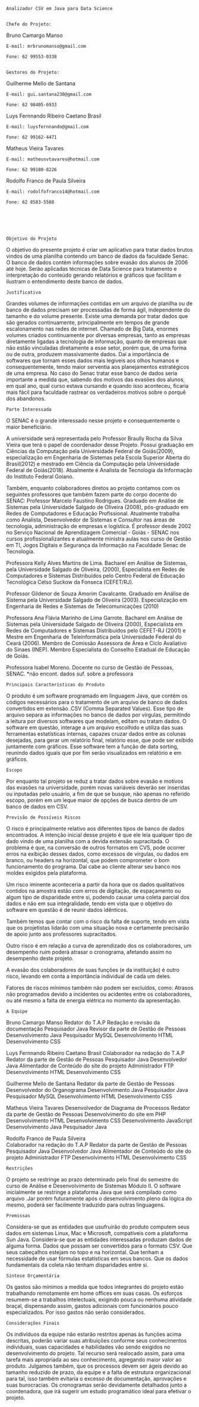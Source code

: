 	
	Analizador CSV em Java para Data Science
	
					
	Chefe do Projeto:
					
Bruno Camargo Manso

	E-mail: mrbrunomanso@gmail.com

	Fone: 62 99553-0338


	Gestores do Projeto:
			
Guilherme Mello de Santana

	E-mail: gui.santana230@gmail.com

	Fone: 62 98405-6933

Luys Fernnando Ribeiro Caetano Brasil

	E-mail: luysfernnando@gmail.com

	Fone: 62 99162-4471

Matheus Vieira Tavares

	E-mail: matheusvtavares@hotmail.com

	Fone: 62 99180-8226


Rodolfo Franco de Paula Silveira
	
	E-mail: rodolfofranco14@hotmail.com
	
	Fone: 62 8583-5588

	

	


	Objetivo do Projeto 						
				
O objetivo do presente projeto é criar um aplicativo para tratar dados brutos vindos de uma planilha contendo um banco de dados da faculdade Senac. O banco de dados contém informações sobre evasão dos alunos de 2006 até hoje.  Serão aplicadas técnicas de Data Science para tratamento e interpretação do conteúdo gerando relatórios e gráficos que facilitam e ilustram o entendimento deste banco de dados.

	Justificativa
			
Grandes volumes de informações contidas em um arquivo de planilha ou de banco de dados precisam ser processadas de forma ágil, independente do tamanho e do volume presente. Existe uma demanda por tratar dados que são gerados continuamente, principalmente em tempos de grande escalonamento nas redes de internet. Chamado de Big Data, enormes volumes criados continuamente por diversas empresas, tanto as empresas diretamente ligadas a tecnologia de informação, quanto de empresas que não estão vinculadas diretamente a esse setor, porém que, de uma forma ou de outra, produzem massivamente dados. Daí a importância de softwares que tornam esses dados mais legíveis aos olhos humanos e consequentemente, tendo maior serventia aos planejamentos estratégicos de uma empresa. No caso do Senac tratar esse banco de dados seria importante a medida que, sabendo dos motivos das evasões dos alunos, em qual ano, qual curso estava cursando e quando isso aconteceu, ficaria mais fácil para faculdade rastrear os verdadeiros motivos sobre o porquê dos abandonos.
  
	Parte Interessada		
			

O SENAC é o grande interessado nesse projeto e consequentemente o maior beneficiário.

A universidade será representada pelo Professor Braully Rocha da Silva Vieira que terá o papel de coordenador desse Projeto. Possui graduação em Ciências da Computação pela Universidade Federal de Goiás(2009), especialização em Engenharia de Sistemas pela Escola Superior Aberta do Brasil(2012) e mestrado em Ciência da Computação pela Universidade Federal de Goiás(2018). Atualmente é Analista de Tecnologia da Informação do Instituto Federal Goiano. 

Também, enquanto colaboradores diretos ao projeto contamos com os seguintes professores que também fazem parte do corpo docente do SENAC: 
Professor Marcelo Faustino Rodrigues. Graduado em Análise de Sistemas pela Universidade Salgado de Oliveira (2008), pós-graduado em Redes de Computadores e Educação Profissional. Atualmente trabalha como Analista, Desenvolvedor de Sistemas e Consultor nas áreas de tecnologia, administração de empresas e logística. É professor desde 2002 no Serviço Nacional de Aprendizagem Comercial - Goiás - SENAC nos cursos profissionalizantes e atualmente ministra aulas nos curso de Gestão em TI, Jogos Digitais e Segurança da Informação na Faculdade Senac de Tecnologia.

Professora Kelly Alves Martins de Lima. Bacharel em Análise de Sistemas, pela Universidade Salgado de Oliveira, (2000), Especialista em Redes de Computadores e Sistemas Distribuídos pelo Centro Federal de Educação Tecnológica Celso Suckow da Fonseca (CEFET/RJ).

Professor Gildenor de Souza Amorim Cavalcante. Graduado em Análise de Sistema pela Universidade Salgado de Oliveira (2003). Especialização em Engenharia de Redes e Sistemas de Telecomunicações (2010)

Professora Ana Flávia Marinho de Lima Garrote. Bacharel em Análise de Sistemas pela Universidade Salgado de Oliveira (2000), Especialista em Redes de Computadores e Sistemas Distribuídos pelo CEFET-RJ (2001) e Mestre em Engenharia de Teleinformática pela Universidade Federal do Ceará (2006). Membro de Comissão Assessora de Área e Ciclo Avaliativo do Sinaes (INEP). Membro Especialista do Conselho Estadual de Educação de Goiás. 

Professora Isabel Moreno. Docente no curso de Gestão de Pessoas, SENAC. *não encont. dados suf. sobre a professora

                               
	Principais Características do Produto				
			

O produto é um software programado em linguagem Java, que contém os códigos necessários para o tratamento de um arquivo de banco de dados convertidos em extensão .CSV (Comma Separated Values). Esse tipo de arquivo separa as informações no banco de dados por vírgulas, permitindo a leitura por diversos softwares que modelam, editam ou tratam dados. O software em questão, interage a um arquivo escolhido e utiliza das suas ferramentas estatísticas internas, capazes cruzar dados  entre as colunas desejadas, para gerar um relatório final, relatório esse, que pode ser exibido juntamente com gráficos. Esse software tem a função de data sorting, reunindo dados iguais que por fim serão visualizados em relatório e em gráficos.
		

       
	Escopo		
			

Por enquanto tal projeto se reduz a tratar dados sobre evasão e motivos das evasões na universidade, porém novas variáveis deverão ser inseridas ou inputadas pelo usuário, a fim de que se busque, não apenas no referido escopo, porém em um leque maior de opções de busca dentro de um banco de dados em CSV.



       
	Previsão de Possíveis Riscos	
			


O risco é principalmente relativo aos diferentes tipos de banco de dados encontrados. A intenção inicial desse projeto é que ele leia qualquer tipo de dado vindo de uma planilha com a devida extensão supracitada. O problema é que, na conversão de outros formatos em CVS, pode ocorrer erros na exibição desses dados, como excessos de vírgulas, ou dados em branco, ou headers na horizontal, que podem comprometer o bom  funcionamento do programa. Daí cabe ao cliente alterar seu banco nos moldes exigidos pela plataforma.


Um risco iminente aconteceria a partir da hora que os dados qualitativos contidos na amostra estão com erros de digitação, de espaçamento ou algum tipo de disparidade entre si, podendo causar uma coleta parcial dos dados e não em sua integralidade, tendo em vista que o objetivo do software em questão é de reunir dados idênticos.


Também temos que contar com o risco da falta de suporte, tendo em vista que os projetistas lidarão com uma situação nova e certamente precisarão de apoio junto aos professores supracitados.


Outro risco é em relação a curva de aprendizado dos os colaboradores, um desempenho ruim poderá atrasar o cronograma, afetando assim no desempenho deste projeto.


A evasão dos colaboradores de suas funções (e da instituição) é outro risco, levando em conta a importância individual de cada um deles.


Fatores de riscos mínimos também não podem ser excluídos, como: Atrasos não programados devido a incidentes ou acidentes entre os colaboradores, ou até mesmo a falta de energia elétrica no momento da apresentação.
				
	A Equipe

Bruno Camargo Manso
	Redator do T.A.P
	Redação e revisão da documentação
	Pesquisador  Java
	Revisor da parte de Gestão de Pessoas
	Desenvolvimento Java
	Pesquisador MySQL
	Desenvolvimento HTML
	Desenvolvimento CSS

Luys Fernnando Ribeiro Caetano Brasil
	Colaborador na redação do T.A.P
	Redator da parte de Gestão de Pessoas
	Pesquisador  Java
	Desenvolvedor Java
	Alimentador de Conteúdo do site do projeto
	Administrador FTP
	Desenvolvimento HTML
	Desenvolvimento CSS

Guilherme Mello de Santana
	Redator da parte de Gestão de Pessoas
	Desenvolvedor do Organograma
	Desenvolvimento Java
	Pesquisador  Java
	Pesquisador MySQL
	Desenvolvimento HTML
	Desenvolvimento CSS

Matheus Vieira Tavares
	Desenvolvedor de Diagrama de Processos
	Redator da parte de Gestão de Pessoas
	Desenvolvimento do site em PHP
	Desenvolvimento HTML
	Desenvolvimento CSS
	Desenvolvimento JavaScript 
	Desenvolvimento Java
	Pesquisador  Java

Rodolfo Franco de Paula Silveira  
	Colaborador na redação do T.A.P
	Redator da parte de Gestão de Pessoas
	Pesquisador  Java
	Desenvolvedor Java
	Alimentador de Conteúdo do site do projeto
	Administrador FTP
	Desenvolvimento HTML
	Desenvolvimento CSS
     
	Restrições 		
			

O projeto se restringe ao prazo determinado pelo final do semestre do curso de Análise e Desenvolvimento de Sistemas Módulo II. O software inicialmente se restringe a plataforma Java que será compilado como arquivo .Jar porém futuramente após o desenvolvimento pleno da lógica do mesmo, poderá ser facilmente traduzido para outras linguagens.

       
	Premissas		
			

Considera-se que as entidades que usufruirão do produto computem seus dados em sistemas Linux, Mac e Microsoft, compatíveis com a plataforma Sun Java. Considera-se que as entidades interessadas produzam dados de alguma forma. Dados que possam ser convertidos para o formato CSV. Que seus cabeçalhos estejam no topo e na horizontal. Que tenham a necessidade de usar fórmulas estatísticas em seus bancos. Que os dados fundamentais da coleta não tenham disparidades entre si.
       
	Síntese Orçamentária	
			

Os gastos são mínimos a medida que todos integrantes do projeto estão trabalhando remotamente em home offices em suas casas. Os esforços resumem-se a trabalhos intelectuais, exigindo pouca ou nenhuma atividade braçal, dispensando assim, gastos adicionais com funcionários pouco especializados. Por isso gastos não serão considerados.

	Considerações Finais	
			
Os indivíduos da equipe não estarão restritos apenas às funções acima descritas, poderão variar suas atribuições conforme seus conhecimentos individuais, suas capacidades e habilidades vão sendo exigidos no desenvolvimento do projeto. Tal recurso será realocado assim, para uma tarefa mais apropriada ao seu conhecimento, agregando maior valor ao produto. Julgamos também, que os processos devem ser ágeis devido ao tamanho reduzido de prazo, da equipe e a falta de estrutura organizacional para tal, isso também evitaria o excesso de documentação, aprovações e suas burocracias. Os cronogramas serão devidamente detalhados junto a coordenadora, que irá sugerir um estudo programático ideal para efetivar o projeto.
